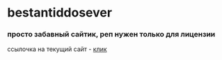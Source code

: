 # bestantiddosever
### просто забавный сайтик, реп нужен только для лицензии
ссылочка на текущий сайт - [клик](https://vds.digital)
